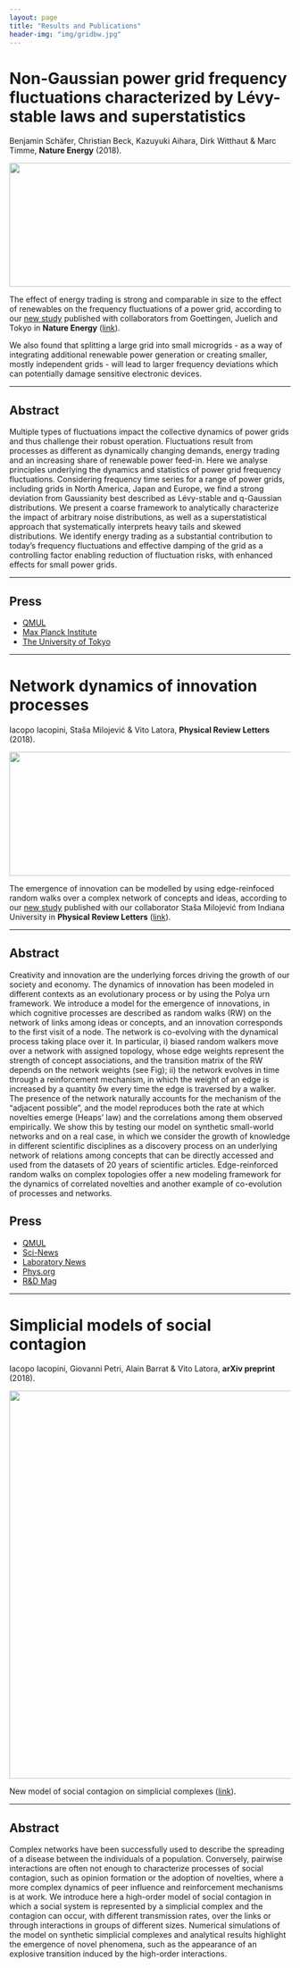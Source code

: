 ```yaml
---
layout: page
title: "Results and Publications"
header-img: "img/gridbw.jpg"
---
```


# Non-Gaussian power grid frequency fluctuations characterized by Lévy-stable laws and superstatistics
Benjamin Schäfer, Christian Beck, Kazuyuki Aihara, Dirk Witthaut & Marc Timme, **Nature Energy** (2018).

<div style="float:center;">
    <img src="https://iaciac.github.io/lobanet/img/GBFrequencyFluctuations.jpg" width="695" style="float:center;" height="222"/>
</div> 

The effect of energy trading is strong and comparable in size to the effect of renewables on the frequency fluctuations of a power grid, according to our [new study](https://www.nature.com/articles/s41560-017-0058-z) published with collaborators from Goettingen, Juelich and Tokyo in **Nature Energy** ([link](https://www.nature.com/articles/s41560-017-0058-z)).

We also found that splitting a large grid into small microgrids - as a way of integrating additional renewable power generation or creating smaller, mostly independent grids - will lead to larger frequency deviations which can potentially damage sensitive electronic devices.

---
## Abstract

Multiple types of fluctuations impact the collective dynamics of power grids and thus challenge their robust operation. Fluctuations result from processes as different as dynamically changing demands, energy trading and an increasing share of renewable power feed-in. Here we analyse principles underlying the dynamics and statistics of power grid frequency fluctuations. Considering frequency time series for a range of power grids, including grids in North America, Japan and Europe, we find a strong deviation from Gaussianity best described as Lévy-stable and q-Gaussian distributions. We present a coarse framework to analytically characterize the impact of arbitrary noise distributions, as well as a superstatistical approach that systematically interprets heavy tails and skewed distributions. We identify energy trading as a substantial contribution to today’s frequency fluctuations and effective damping of the grid as a controlling factor enabling reduction of fluctuation risks, with enhanced effects for small power grids.

---

## Press 

+ [QMUL](http://www.qmul.ac.uk/media/news/2018/se/impact-of-renewables-and-trading-on-power-grid-frequency-fluctuations.html)
+ [Max Planck Institute](https://www.ds.mpg.de/3175148/180108-pm-netzwerke)
+ [The University of Tokyo](https://iaciac.github.io/lobanet/docs/press-release-japan.pdf)

---

# Network dynamics of innovation processes
Iacopo Iacopini, Staša Milojević & Vito Latora, **Physical Review Letters** (2018).

<div style="float:center;">
    <img src="https://iaciac.github.io/lobanet/img/ERRW.png" width="695" style="float:center;" height="222"/>
</div> 

The emergence of innovation can be modelled by using edge-reinfoced random walks over a complex network of concepts and ideas, according to our [new study](https://journals.aps.org/prl/abstract/10.1103/PhysRevLett.120.048301) published with our collaborator Staša Milojević from Indiana University in **Physical Review Letters** ([link](https://journals.aps.org/prl/abstract/10.1103/PhysRevLett.120.048301)).

---
## Abstract

Creativity and innovation are the underlying forces driving the growth of our society and economy. The dynamics of innovation has been modeled in different contexts as an evolutionary process or by using the Polya urn framework. We introduce a model for the emergence of innovations, in which cognitive processes are described as random walks (RW) on the network of links among ideas or concepts, and an innovation corresponds to the first visit of a node. The network is co-evolving with the dynamical process taking place over it. In particular, i) biased random walkers move over a network with assigned topology, whose edge weights represent the strength of concept associations, and the transition matrix of the RW depends on the network weights (see Fig); ii) the network evolves in time through a reinforcement mechanism, in which the weight of an edge is increased by a quantity δw every time the edge is traversed by a walker. The presence of the network naturally accounts for the mechanism of the “adjacent possible”, and the model reproduces both the rate at which novelties emerge (Heaps’ law) and the correlations among them observed empirically. We show this by testing our model on synthetic small-world networks and on a real case, in which we consider the growth of knowledge in different scientific disciplines as a discovery process on an underlying network of relations among concepts that can be directly accessed and used from the datasets of 20 years of scientific articles. Edge-reinforced random walks on complex topologies offer a new modeling framework for the dynamics of correlated novelties and another example of co-evolution of processes and networks.

## Press 

+ [QMUL](https://www.qmul.ac.uk/media/news/2018/se/mathematicians-develop-model-for-how-new-ideas-emerge-.html)
+ [Sci-News](http://www.sci-news.com/othersciences/mathematics/mathematical-model-innovations-05683.html)
+ [Laboratory News](https://www.labnews.co.uk/news/consider-mathematically-modelled-12-02-2018/)
+ [Phys.org](https://phys.org/news/2018-01-mathematicians-ideas-emerge.html)
+ [R&D Mag](https://www.rdmag.com/news/2018/01/mathematicians-develop-model-how-new-ideas-emerge)

---

# Simplicial models of social contagion
Iacopo Iacopini, Giovanni Petri, Alain Barrat & Vito Latora, **arXiv preprint** (2018).

<div style="float:center;">
    <img src="https://iaciac.github.io/lobanet/img/simplagion.png" width="695" style="float:center;" />
</div> 

New model of social contagion on simplicial complexes ([link](https://arxiv.org/pdf/1810.07031.pdf)).

---
## Abstract

Complex networks have been successfully used to describe the spreading of a disease between the
individuals of a population. Conversely, pairwise interactions are often not enough to characterize
processes of social contagion, such as opinion formation or the adoption of novelties, where a more
complex dynamics of peer influence and reinforcement mechanisms is at work. We introduce here a
high-order model of social contagion in which a social system is represented by a simplicial complex
and the contagion can occur, with different transmission rates, over the links or through interactions
in groups of different sizes. Numerical simulations of the model on synthetic simplicial complexes
and analytical results highlight the emergence of novel phenomena, such as the appearance of an
explosive transition induced by the high-order interactions.
